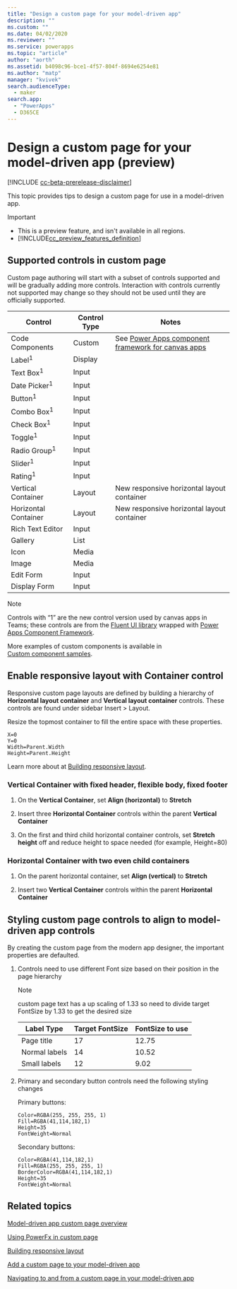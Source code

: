 ```yaml
---
title: "Design a custom page for your model-driven app" 
description: ""
ms.custom: ""
ms.date: 04/02/2020
ms.reviewer: ""
ms.service: powerapps
ms.topic: "article"
author: "aorth"
ms.assetid: b4098c96-bce1-4f57-804f-8694e6254e81
ms.author: "matp"
manager: "kvivek"
search.audienceType: 
  - maker
search.app: 
  - "PowerApps"
  - D365CE
---
```

# Design a custom page for your model-driven app (preview)

[!INCLUDE [cc-beta-prerelease-disclaimer](../../includes/cc-beta-prerelease-disclaimer.md)]

This topic provides tips to design a custom page for use in a model-driven app.

  > [!IMPORTANT]
  > - This is a preview feature, and isn't available in all regions.
  > - [!INCLUDE[cc_preview_features_definition](../../includes/cc-preview-features-definition.md)]

## Supported controls in custom page
Custom page authoring will start with a subset of controls supported and will be gradually adding more controls. Interaction with controls currently not supported may change so they should not be used until they are officially supported.

  | Control | Control Type | Notes |
  | --- | --- | --- |
  |Code Components|Custom|See [Power Apps component framework for canvas apps](../../developer/component-framework/component-framework-for-canvas-apps.md)|
  |Label<sup>1</sup>|Display||
  |Text Box<sup>1</sup>|Input||
  |Date Picker<sup>1</sup>|Input|
  |Button<sup>1</sup>|Input|
  |Combo Box<sup>1</sup>|Input|
  |Check Box<sup>1</sup>|Input|
  |Toggle<sup>1</sup>|Input|
  |Radio Group<sup>1</sup>|Input|
  |Slider<sup>1</sup>|Input|
  |Rating<sup>1</sup>|Input|
  |Vertical Container|Layout|New responsive horizontal layout container|
  |Horizontal Container|Layout|New responsive horizontal layout container|
  |Rich Text Editor|Input|
  |Gallery|List|
  |Icon|Media|
  |Image|Media|
  |Edit Form|Input|
  |Display Form|Input|
  
  > [!Note]
  > Controls with “1” are the new control version used by canvas apps in Teams; these controls are from the [Fluent UI library](https://developer.microsoft.com/en-us/fluentui#/controls/web) wrapped with [Power Apps Component Framework](../../developer/component-framework/overview.md). 

More examples of custom components is available in  
[Custom component samples](../../developer/component-framework/use-sample-components.md).

## Enable responsive layout with Container control

Responsive custom page layouts are defined by building a hierarchy of **Horizontal layout container** and **Vertical layout container** controls.  These controls are found under sidebar Insert > Layout.

Resize the topmost container to fill the entire space with these properties. 

  ```powerappsfl
  X=0
  Y=0
  Width=Parent.Width
  Height=Parent.Height
  ```

Learn more about at [Building responsive layout](../canvas-apps/build-responsive-apps.md "Building responsive layout").

### Vertical Container with fixed header, flexible body, fixed footer

1. On the **Vertical Container**, set **Align (horizontal)** to **Stretch**

1. Insert three **Horizontal Container** controls within the parent **Vertical Container**

1. On the first and third child horizontal container controls, set **Stretch height** off and reduce height to space needed (for example, Height=80)

### Horizontal Container with two even child containers

1. On the parent horizontal container, set **Align (vertical)** to **Stretch**

1. Insert two **Vertical Container** controls within the parent **Horizontal Container**

## Styling custom page controls to align to model-driven app controls

By creating the custom page from the modern app designer, the important properties are defaulted.  

1. Controls need to use different Font size based on their position in the page hierarchy

    > [!Note]
    > custom page text has a up scaling of 1.33 so need to divide target FontSize by 1.33 to get the desired size


    | Label Type | Target FontSize | FontSize to use |
    | --- | --- | --- |
    |Page title|17|12.75|
    |Normal labels|14|10.52|
    |Small labels|12|9.02|

1. Primary and secondary button controls need the following styling changes

    Primary buttons:
    ```powerappsfl
    Color=RGBA(255, 255, 255, 1)
    Fill=RGBA(41,114,182,1)
    Height=35
    FontWeight=Normal
    ```

    Secondary buttons:
    ```powerappsfl
    Color=RGBA(41,114,182,1)
    Fill=RGBA(255, 255, 255, 1)
    BorderColor=RGBA(41,114,182,1)
    Height=35
    FontWeight=Normal
    ```


## Related topics

[Model-driven app custom page overview](model-app-page-overview.md)

[Using PowerFx in custom page](page-powerfx-in-model-app.md)

[Building responsive layout](../canvas-apps/build-responsive-apps.md)

[Add a custom page to your model-driven app](add-page-to-model-app.md)

[Navigating to and from a custom page in your model-driven app](navigate-page-examples.md)
